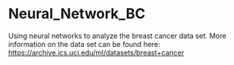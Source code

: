 # Neural_Network_BC
Using neural networks to analyze the breast cancer data set. More information on the data set can be found here: https://archive.ics.uci.edu/ml/datasets/breast+cancer

